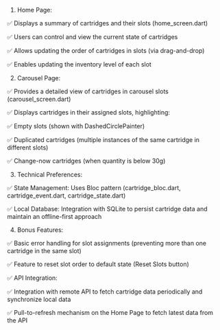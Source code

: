1. Home Page:


✅ Displays a summary of cartridges and their slots (home_screen.dart)


✅ Users can control and view the current state of cartridges


✅ Allows updating the order of cartridges in slots (via drag-and-drop)


✅ Enables updating the inventory level of each slot


2. Carousel Page:


✅ Provides a detailed view of cartridges in carousel slots (carousel_screen.dart)


✅ Displays cartridges in their assigned slots, highlighting:


✅ Empty slots (shown with DashedCirclePainter)


✅ Duplicated cartridges (multiple instances of the same cartridge in different slots)


✅ Change-now cartridges (when quantity is below 30g)


3. Technical Preferences:


✅ State Management: Uses Bloc pattern (cartridge_bloc.dart, cartridge_event.dart, cartridge_state.dart)


✅ Local Database: Integration with SQLite to persist cartridge data and maintain an offline-first approach


4. Bonus Features:


✅ Basic error handling for slot assignments (preventing more than one cartridge in the same slot)


✅ Feature to reset slot order to default state (Reset Slots button)


✅ API Integration:


✅ Integration with remote API to fetch cartridge data periodically and synchronize local data


✅ Pull-to-refresh mechanism on the Home Page to fetch latest data from the API

